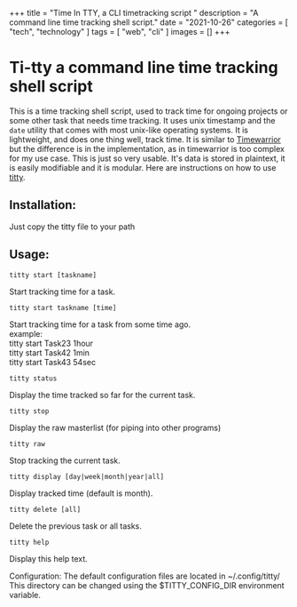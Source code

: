 +++
title = "Time In TTY, a CLI timetracking script "
description = "A command line time tracking shell script."
date = "2021-10-26"
categories = [
"tech",
"technology"
]
tags = [
"web",
"cli"
]
images = []
+++

# Ti-tty a command line time tracking shell script

This is a time tracking shell script, used to track time for ongoing projects or some other task that needs time tracking. It uses unix timestamp and the `date` utility that comes with most unix-like operating systems. It is lightweight, and does one thing well, track time. It is similar to [Timewarrior](https://timewarrior.net/) but the difference is in the implementation, as in timewarrior is too complex for my use case. This is just so very usable. It's data is stored in plaintext, it is easily modifiable and it is modular. Here are instructions on how to use [titty](https://github.com/gtlsgamr/ti-tty).


## Installation:
Just copy the titty file to your path

## Usage:

```titty start [taskname]```

Start tracking time for a task.

```titty start taskname [time]```

Start tracking time for a task from some time ago.    
example:    
    titty start Task23 1hour    
    titty start Task42 1min    
    titty start Task43 54sec    

```titty status```
	
  Display the time tracked so far for the current task.

```titty stop```

  Display the raw masterlist (for piping into other programs)

```titty raw```

Stop tracking the current task.

```titty display [day|week|month|year|all]```

Display tracked time (default is month).

```titty delete [all]```

Delete the previous task or all tasks.

```titty help```

Display this help text.

Configuration:
The default configuration files are located in ~/.config/titty/
This directory can be changed using the \$TITTY_CONFIG_DIR environment variable.

